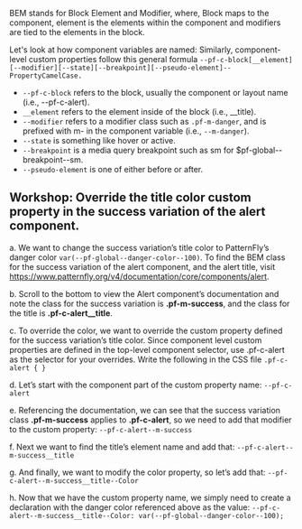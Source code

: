 BEM stands for Block Element and Modifier, where, Block maps to the component, element is the elements within the component and modifiers are tied to the elements in the block.

Let's look at how component variables are named:
Similarly, component-level custom properties follow this general formula `--pf-c-block[__element][--modifier][--state][--breakpoint][--pseudo-element]--PropertyCamelCase.`

* `--pf-c-block` refers to the block, usually the component or layout name (i.e., --pf-c-alert).
* `__element` refers to the element inside of the block (i.e., __title).
* `--modifier` refers to a modifier class such as `.pf-m-danger`, and is prefixed with m- in the component variable (i.e., `--m-danger`).
* `--state` is something like hover or active.
* `--breakpoint` is a media query breakpoint such as sm for $pf-global--breakpoint--sm.
* `--pseudo-element` is one of either before or after.

## Workshop: Override the title color custom property in the success variation of the alert component.

a. We want to change the success variation’s title color to PatternFly’s danger color `var(--pf-global--danger-color--100)`. To find the BEM class for the success variation of the alert component, and the alert title, visit https://www.patternfly.org/v4/documentation/core/components/alert.

b. Scroll to the bottom to view the Alert component’s documentation and note the class for the success variation is **.pf-m-success**, and the class for the title is **.pf-c-alert__title**.

c. To override the color, we want to override the custom property defined for the success variation’s title color. Since component level custom properties are defined in the top-level component selector, use .pf-c-alert as the selector for your overrides. Write the following in the CSS file
`.pf-c-alert {
}`

d. Let’s start with the component part of the custom property name:
`--pf-c-alert`

e. Referencing the documentation, we can see that the success variation class **.pf-m-success** applies to **.pf-c-alert**, so we need to add that modifier to the custom property:
`--pf-c-alert--m-success`

f. Next we want to find the title’s element name and add that:
`--pf-c-alert--m-success__title`

g. And finally, we want to modify the color property, so let’s add that:
`--pf-c-alert--m-success__title--Color`

h. Now that we have the custom property name, we simply need to create a declaration with the danger color referenced above as the value:
`--pf-c-alert--m-success__title--Color: var(--pf-global--danger-color--100);`